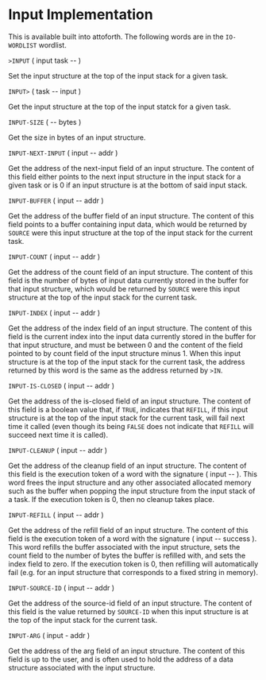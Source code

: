# Input Implementation

This is available built into attoforth. The following words are in the `IO-WORDLIST` wordlist.

`>INPUT` ( input task -- )

Set the input structure at the top of the input stack for a given task.

`INPUT>` ( task -- input )

Get the input structure at the top of the input statck for a given task.

`INPUT-SIZE` ( -- bytes )

Get the size in bytes of an input structure.

`INPUT-NEXT-INPUT` ( input -- addr )

Get the address of the next-input field of an input structure. The content of this field either points to the next input structure in the input stack for a given task or is 0 if an input structure is at the bottom of said input stack.

`INPUT-BUFFER` ( input -- addr )

Get the address of the buffer field of an input structure. The content of this field points to a buffer containing input data, which would be returned by `SOURCE` were this input structure at the top of the input stack for the current task.

`INPUT-COUNT` ( input -- addr )

Get the address of the count field of an input structure. The content of this field is the number of bytes of input data currently stored in the buffer for that input structure, which would be returned by `SOURCE` were this input structure at the top of the input stack for the current task.

`INPUT-INDEX` ( input -- addr )

Get the address of the index field of an input structure. The content of this field is the current index into the input data currently stored in the buffer for that input structure, and must be between 0 and the content of the field pointed to by count field of the input structure minus 1. When this input structure is at the top of the input stack for the current task, the address returned by this word is the same as the address returned by `>IN`.

`INPUT-IS-CLOSED` ( input -- addr )

Get the address of the is-closed field of an input structure. The content of this field is a boolean value that, if `TRUE`, indicates that `REFILL`, if this input structure is at the top of the input stack for the current task, will fail next time it called (even though its being `FALSE` does not indicate that `REFILL` will succeed next time it is called).

`INPUT-CLEANUP` ( input -- addr )

Get the address of the cleanup field of an input structure. The content of this field is the execution token of a word with the signature ( input -- ). This word frees the input structure and any other associated allocated memory such as the buffer when popping the input structure from the input stack of a task. If the execution token is 0, then no cleanup takes place.

`INPUT-REFILL` ( input -- addr )

Get the address of the refill field of an input structure. The content of this field is the execution token of a word with the signature ( input -- success ). This word refills the buffer associated with the input structure, sets the count field to the number of bytes the buffer is refilled with, and sets the index field to zero. If the execution token is 0, then refilling will automatically fail (e.g. for an input structure that corresponds to a fixed string in memory).

`INPUT-SOURCE-ID` ( input -- addr )

Get the address of the source-id field of an input structure. The content of this field is the value returned by `SOURCE-ID` when this input structure is at the top of the input stack for the current task.

`INPUT-ARG` ( input - addr )

Get the address of the arg field of an input structure. The content of this field is up to the user, and is often used to hold the address of a data structure associated with the input structure.